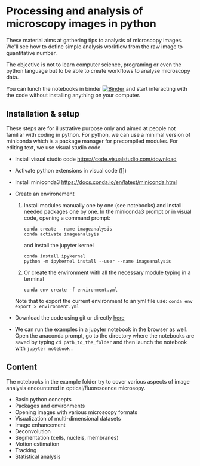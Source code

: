 

# Processing and analysis of microscopy images in python

These material aims at gathering tips to analysis of microscopy images. We'll
see how to define simple analysis workflow from the raw image to quantitative number.

The objective is not to learn computer science, programing or even the python
language but to be able to create workflows to analyse microscopy data.

You can lunch the notebooks in binder [![Binder](https://mybinder.org/badge_logo.svg)](https://mybinder.org/v2/gh/jboulanger/Analysis-of-Microscopy-Images-in-Python/HEAD) and start interacting with the code without installing anything on your computer.


## Installation & setup
These steps are for illustrative purpose only and aimed at people not familiar with coding in python. For python, we can use a minimal version of miniconda which is a package manager for precompiled modules. For editing text, we use visual studio code.

- Install visual studio code https://code.visualstudio.com/download
- Activate python extensions in visual code ([])
- Install miniconda3 https://docs.conda.io/en/latest/miniconda.html
- Create an environement
	1. Install modules manually one by one (see notebooks) and install needed packages one by one. In the miniconda3 prompt or in visual code, opening a command prompt:
        ```
        conda create --name imageanalysis
        conda activate imageanalsyis
        ```
        and install the jupyter kernel
        ```
        conda install ipykernel
        python -m ipykernel install --user --name imageanalysis
        ```
	2. Or create the environment with all the necessary module typing in a terminal
        ```
        conda env create -f environment.yml
        ```
	Note that to export the current environment to an yml file use: ```conda env export > environment.yml```

- Download the code using git or directly [here](https://github.com/jboulanger/Analysis-of-Microscopy-Images-in-Python/archive/refs/heads/main.zip)

- We can run the examples in a jupyter notebook in the browser as well. Open the anaconda prompt, go to the directory where the notebooks are saved by typing  ```cd path_to_the_folder```  and then launch the notebook with ```jupyter notebook``` .

## Content
The notebooks in the example folder try to cover various aspects of image analysis encountered in optical/fluorescence microsopy.

- Basic python concepts
- Packages and environments
- Opening images with various microscopy formats
- Visualization of multi-dimensional datasets
- Image enhancement
- Deconvolution
- Segmentation (cells, nucleis, membranes)
- Motion estimation
- Tracking
- Statistical analysis
